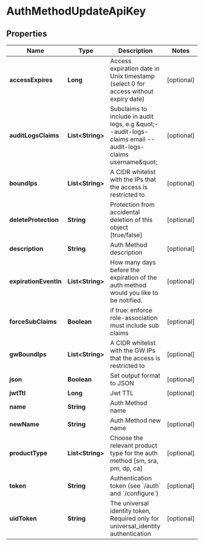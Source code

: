 

# AuthMethodUpdateApiKey


## Properties

| Name | Type | Description | Notes |
|------------ | ------------- | ------------- | -------------|
|**accessExpires** | **Long** | Access expiration date in Unix timestamp (select 0 for access without expiry date) |  [optional] |
|**auditLogsClaims** | **List&lt;String&gt;** | Subclaims to include in audit logs, e.g \&quot;--audit-logs-claims email --audit-logs-claims username\&quot; |  [optional] |
|**boundIps** | **List&lt;String&gt;** | A CIDR whitelist with the IPs that the access is restricted to |  [optional] |
|**deleteProtection** | **String** | Protection from accidental deletion of this object [true/false] |  [optional] |
|**description** | **String** | Auth Method description |  [optional] |
|**expirationEventIn** | **List&lt;String&gt;** | How many days before the expiration of the auth method would you like to be notified. |  [optional] |
|**forceSubClaims** | **Boolean** | if true: enforce role-association must include sub claims |  [optional] |
|**gwBoundIps** | **List&lt;String&gt;** | A CIDR whitelist with the GW IPs that the access is restricted to |  [optional] |
|**json** | **Boolean** | Set output format to JSON |  [optional] |
|**jwtTtl** | **Long** | Jwt TTL |  [optional] |
|**name** | **String** | Auth Method name |  |
|**newName** | **String** | Auth Method new name |  [optional] |
|**productType** | **List&lt;String&gt;** | Choose the relevant product type for the auth method [sm, sra, pm, dp, ca] |  [optional] |
|**token** | **String** | Authentication token (see &#x60;/auth&#x60; and &#x60;/configure&#x60;) |  [optional] |
|**uidToken** | **String** | The universal identity token, Required only for universal_identity authentication |  [optional] |



